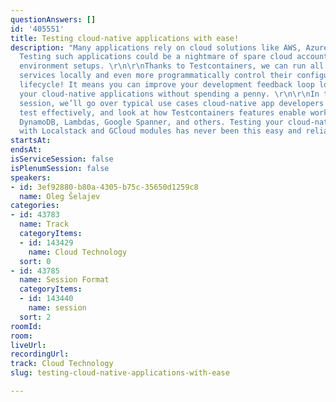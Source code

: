 ```yaml
---
questionAnswers: []
id: '405551'
title: Testing cloud-native applications with ease!
description: "Many applications rely on cloud solutions like AWS, Azure, and GCP.
  Testing such applications could be a nightmare of spare cloud accounts or never-ending
  environment setups. \r\n\r\nThanks to Testcontainers, we can run all the necessary
  services locally and even more programmatically control their configuration and
  lifecycle! It means you can improve your development feedback loop locally and test
  your cloud-native applications without spending a penny. \r\n\r\nIn this demo-heavy
  session, we’ll go over typical use cases cloud-native app developers struggle to
  test effectively, and look at how Testcontainers features enable working with S3,
  DynamoDB, Lambdas, Google Spanner, and others. Testing your cloud-native applications
  with Localstack and GCloud modules has never been this easy and reliable. "
startsAt: 
endsAt: 
isServiceSession: false
isPlenumSession: false
speakers:
- id: 3ef92880-b80a-4305-b75c-35650d1259c8
  name: Oleg Šelajev
categories:
- id: 43783
  name: Track
  categoryItems:
  - id: 143429
    name: Cloud Technology
  sort: 0
- id: 43785
  name: Session Format
  categoryItems:
  - id: 143440
    name: session
  sort: 2
roomId: 
room: 
liveUrl: 
recordingUrl: 
track: Cloud Technology
slug: testing-cloud-native-applications-with-ease

---
```

